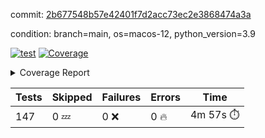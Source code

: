commit: [2b677548b57e42401f7d2acc73ec2e3868474a3a](https://github.com/rcmdnk/homebrew-file/tree/2b677548b57e42401f7d2acc73ec2e3868474a3a)

condition: branch=main, os=macos-12, python_version=3.9

[![test](https://github.com/rcmdnk/homebrew-file/actions/workflows/test.yml/badge.svg)](https://github.com/rcmdnk/homebrew-file/actions/runs/4290212682)
<a href="https://github.com/rcmdnk/homebrew-file/blob/2b677548b57e42401f7d2acc73ec2e3868474a3a/README.md"><img alt="Coverage" src="https://img.shields.io/badge/Coverage-53%25-orange.svg" /></a><details><summary>Coverage Report </summary><table><tr><th>File</th><th>Stmts</th><th>Miss</th><th>Cover</th><th>Missing</th></tr><tbody><tr><td colspan="5"><b>bin</b></td></tr><tr><td>&nbsp; &nbsp;<a href="https://github.com/rcmdnk/homebrew-file/blob/2b677548b57e42401f7d2acc73ec2e3868474a3a/bin/brew-file">brew-file</a></td><td>1833</td><td>862</td><td>53%</td><td><a href="https://github.com/rcmdnk/homebrew-file/blob/2b677548b57e42401f7d2acc73ec2e3868474a3a/bin/brew-file#L43-L58">43&ndash;58</a>, <a href="https://github.com/rcmdnk/homebrew-file/blob/2b677548b57e42401f7d2acc73ec2e3868474a3a/bin/brew-file#L63-L65">63&ndash;65</a>, <a href="https://github.com/rcmdnk/homebrew-file/blob/2b677548b57e42401f7d2acc73ec2e3868474a3a/bin/brew-file#L153">153</a>, <a href="https://github.com/rcmdnk/homebrew-file/blob/2b677548b57e42401f7d2acc73ec2e3868474a3a/bin/brew-file#L263">263</a>, <a href="https://github.com/rcmdnk/homebrew-file/blob/2b677548b57e42401f7d2acc73ec2e3868474a3a/bin/brew-file#L282">282</a>, <a href="https://github.com/rcmdnk/homebrew-file/blob/2b677548b57e42401f7d2acc73ec2e3868474a3a/bin/brew-file#L288">288</a>, <a href="https://github.com/rcmdnk/homebrew-file/blob/2b677548b57e42401f7d2acc73ec2e3868474a3a/bin/brew-file#L313">313</a>, <a href="https://github.com/rcmdnk/homebrew-file/blob/2b677548b57e42401f7d2acc73ec2e3868474a3a/bin/brew-file#L333">333</a>, <a href="https://github.com/rcmdnk/homebrew-file/blob/2b677548b57e42401f7d2acc73ec2e3868474a3a/bin/brew-file#L336-L339">336&ndash;339</a>, <a href="https://github.com/rcmdnk/homebrew-file/blob/2b677548b57e42401f7d2acc73ec2e3868474a3a/bin/brew-file#L353-L359">353&ndash;359</a>, <a href="https://github.com/rcmdnk/homebrew-file/blob/2b677548b57e42401f7d2acc73ec2e3868474a3a/bin/brew-file#L379-L385">379&ndash;385</a>, <a href="https://github.com/rcmdnk/homebrew-file/blob/2b677548b57e42401f7d2acc73ec2e3868474a3a/bin/brew-file#L395-L406">395&ndash;406</a>, <a href="https://github.com/rcmdnk/homebrew-file/blob/2b677548b57e42401f7d2acc73ec2e3868474a3a/bin/brew-file#L595">595</a>, <a href="https://github.com/rcmdnk/homebrew-file/blob/2b677548b57e42401f7d2acc73ec2e3868474a3a/bin/brew-file#L597">597</a>, <a href="https://github.com/rcmdnk/homebrew-file/blob/2b677548b57e42401f7d2acc73ec2e3868474a3a/bin/brew-file#L599">599</a>, <a href="https://github.com/rcmdnk/homebrew-file/blob/2b677548b57e42401f7d2acc73ec2e3868474a3a/bin/brew-file#L616-L620">616&ndash;620</a>, <a href="https://github.com/rcmdnk/homebrew-file/blob/2b677548b57e42401f7d2acc73ec2e3868474a3a/bin/brew-file#L633-L638">633&ndash;638</a>, <a href="https://github.com/rcmdnk/homebrew-file/blob/2b677548b57e42401f7d2acc73ec2e3868474a3a/bin/brew-file#L648">648</a>, <a href="https://github.com/rcmdnk/homebrew-file/blob/2b677548b57e42401f7d2acc73ec2e3868474a3a/bin/brew-file#L664">664</a>, <a href="https://github.com/rcmdnk/homebrew-file/blob/2b677548b57e42401f7d2acc73ec2e3868474a3a/bin/brew-file#L668-L672">668&ndash;672</a>, <a href="https://github.com/rcmdnk/homebrew-file/blob/2b677548b57e42401f7d2acc73ec2e3868474a3a/bin/brew-file#L690-L704">690&ndash;704</a>, <a href="https://github.com/rcmdnk/homebrew-file/blob/2b677548b57e42401f7d2acc73ec2e3868474a3a/bin/brew-file#L797-L812">797&ndash;812</a>, <a href="https://github.com/rcmdnk/homebrew-file/blob/2b677548b57e42401f7d2acc73ec2e3868474a3a/bin/brew-file#L836">836</a>, <a href="https://github.com/rcmdnk/homebrew-file/blob/2b677548b57e42401f7d2acc73ec2e3868474a3a/bin/brew-file#L847-L848">847&ndash;848</a>, <a href="https://github.com/rcmdnk/homebrew-file/blob/2b677548b57e42401f7d2acc73ec2e3868474a3a/bin/brew-file#L856">856</a>, <a href="https://github.com/rcmdnk/homebrew-file/blob/2b677548b57e42401f7d2acc73ec2e3868474a3a/bin/brew-file#L869-L874">869&ndash;874</a>, <a href="https://github.com/rcmdnk/homebrew-file/blob/2b677548b57e42401f7d2acc73ec2e3868474a3a/bin/brew-file#L878-L880">878&ndash;880</a>, <a href="https://github.com/rcmdnk/homebrew-file/blob/2b677548b57e42401f7d2acc73ec2e3868474a3a/bin/brew-file#L884-L887">884&ndash;887</a>, <a href="https://github.com/rcmdnk/homebrew-file/blob/2b677548b57e42401f7d2acc73ec2e3868474a3a/bin/brew-file#L992">992</a>, <a href="https://github.com/rcmdnk/homebrew-file/blob/2b677548b57e42401f7d2acc73ec2e3868474a3a/bin/brew-file#L1047">1047</a>, <a href="https://github.com/rcmdnk/homebrew-file/blob/2b677548b57e42401f7d2acc73ec2e3868474a3a/bin/brew-file#L1112-L1115">1112&ndash;1115</a>, <a href="https://github.com/rcmdnk/homebrew-file/blob/2b677548b57e42401f7d2acc73ec2e3868474a3a/bin/brew-file#L1132">1132</a>, <a href="https://github.com/rcmdnk/homebrew-file/blob/2b677548b57e42401f7d2acc73ec2e3868474a3a/bin/brew-file#L1139">1139</a>, <a href="https://github.com/rcmdnk/homebrew-file/blob/2b677548b57e42401f7d2acc73ec2e3868474a3a/bin/brew-file#L1147">1147</a>, <a href="https://github.com/rcmdnk/homebrew-file/blob/2b677548b57e42401f7d2acc73ec2e3868474a3a/bin/brew-file#L1149">1149</a>, <a href="https://github.com/rcmdnk/homebrew-file/blob/2b677548b57e42401f7d2acc73ec2e3868474a3a/bin/brew-file#L1180">1180</a>, <a href="https://github.com/rcmdnk/homebrew-file/blob/2b677548b57e42401f7d2acc73ec2e3868474a3a/bin/brew-file#L1185-L1188">1185&ndash;1188</a>, <a href="https://github.com/rcmdnk/homebrew-file/blob/2b677548b57e42401f7d2acc73ec2e3868474a3a/bin/brew-file#L1190-L1193">1190&ndash;1193</a>, <a href="https://github.com/rcmdnk/homebrew-file/blob/2b677548b57e42401f7d2acc73ec2e3868474a3a/bin/brew-file#L1222-L1232">1222&ndash;1232</a>, <a href="https://github.com/rcmdnk/homebrew-file/blob/2b677548b57e42401f7d2acc73ec2e3868474a3a/bin/brew-file#L1235-L1238">1235&ndash;1238</a>, <a href="https://github.com/rcmdnk/homebrew-file/blob/2b677548b57e42401f7d2acc73ec2e3868474a3a/bin/brew-file#L1241-L1245">1241&ndash;1245</a>, <a href="https://github.com/rcmdnk/homebrew-file/blob/2b677548b57e42401f7d2acc73ec2e3868474a3a/bin/brew-file#L1251">1251</a>, <a href="https://github.com/rcmdnk/homebrew-file/blob/2b677548b57e42401f7d2acc73ec2e3868474a3a/bin/brew-file#L1257">1257</a>, <a href="https://github.com/rcmdnk/homebrew-file/blob/2b677548b57e42401f7d2acc73ec2e3868474a3a/bin/brew-file#L1263-L1268">1263&ndash;1268</a>, <a href="https://github.com/rcmdnk/homebrew-file/blob/2b677548b57e42401f7d2acc73ec2e3868474a3a/bin/brew-file#L1279-L1301">1279&ndash;1301</a>, <a href="https://github.com/rcmdnk/homebrew-file/blob/2b677548b57e42401f7d2acc73ec2e3868474a3a/bin/brew-file#L1329">1329</a>, <a href="https://github.com/rcmdnk/homebrew-file/blob/2b677548b57e42401f7d2acc73ec2e3868474a3a/bin/brew-file#L1345-L1353">1345&ndash;1353</a>, <a href="https://github.com/rcmdnk/homebrew-file/blob/2b677548b57e42401f7d2acc73ec2e3868474a3a/bin/brew-file#L1358-L1377">1358&ndash;1377</a>, <a href="https://github.com/rcmdnk/homebrew-file/blob/2b677548b57e42401f7d2acc73ec2e3868474a3a/bin/brew-file#L1382-L1386">1382&ndash;1386</a>, <a href="https://github.com/rcmdnk/homebrew-file/blob/2b677548b57e42401f7d2acc73ec2e3868474a3a/bin/brew-file#L1400-L1447">1400&ndash;1447</a>, <a href="https://github.com/rcmdnk/homebrew-file/blob/2b677548b57e42401f7d2acc73ec2e3868474a3a/bin/brew-file#L1450-L1481">1450&ndash;1481</a>, <a href="https://github.com/rcmdnk/homebrew-file/blob/2b677548b57e42401f7d2acc73ec2e3868474a3a/bin/brew-file#L1486-L1518">1486&ndash;1518</a>, <a href="https://github.com/rcmdnk/homebrew-file/blob/2b677548b57e42401f7d2acc73ec2e3868474a3a/bin/brew-file#L1521-L1603">1521&ndash;1603</a>, <a href="https://github.com/rcmdnk/homebrew-file/blob/2b677548b57e42401f7d2acc73ec2e3868474a3a/bin/brew-file#L1606-L1614">1606&ndash;1614</a>, <a href="https://github.com/rcmdnk/homebrew-file/blob/2b677548b57e42401f7d2acc73ec2e3868474a3a/bin/brew-file#L1627">1627</a>, <a href="https://github.com/rcmdnk/homebrew-file/blob/2b677548b57e42401f7d2acc73ec2e3868474a3a/bin/brew-file#L1632">1632</a>, <a href="https://github.com/rcmdnk/homebrew-file/blob/2b677548b57e42401f7d2acc73ec2e3868474a3a/bin/brew-file#L1637-L1676">1637&ndash;1676</a>, <a href="https://github.com/rcmdnk/homebrew-file/blob/2b677548b57e42401f7d2acc73ec2e3868474a3a/bin/brew-file#L1680-L1795">1680&ndash;1795</a>, <a href="https://github.com/rcmdnk/homebrew-file/blob/2b677548b57e42401f7d2acc73ec2e3868474a3a/bin/brew-file#L1805-L1817">1805&ndash;1817</a>, <a href="https://github.com/rcmdnk/homebrew-file/blob/2b677548b57e42401f7d2acc73ec2e3868474a3a/bin/brew-file#L1821">1821</a>, <a href="https://github.com/rcmdnk/homebrew-file/blob/2b677548b57e42401f7d2acc73ec2e3868474a3a/bin/brew-file#L1828-L1908">1828&ndash;1908</a>, <a href="https://github.com/rcmdnk/homebrew-file/blob/2b677548b57e42401f7d2acc73ec2e3868474a3a/bin/brew-file#L1915-L1941">1915&ndash;1941</a>, <a href="https://github.com/rcmdnk/homebrew-file/blob/2b677548b57e42401f7d2acc73ec2e3868474a3a/bin/brew-file#L1944-L1951">1944&ndash;1951</a>, <a href="https://github.com/rcmdnk/homebrew-file/blob/2b677548b57e42401f7d2acc73ec2e3868474a3a/bin/brew-file#L1955-L1956">1955&ndash;1956</a>, <a href="https://github.com/rcmdnk/homebrew-file/blob/2b677548b57e42401f7d2acc73ec2e3868474a3a/bin/brew-file#L1961-L2005">1961&ndash;2005</a>, <a href="https://github.com/rcmdnk/homebrew-file/blob/2b677548b57e42401f7d2acc73ec2e3868474a3a/bin/brew-file#L2009-L2045">2009&ndash;2045</a>, <a href="https://github.com/rcmdnk/homebrew-file/blob/2b677548b57e42401f7d2acc73ec2e3868474a3a/bin/brew-file#L2048-L2053">2048&ndash;2053</a>, <a href="https://github.com/rcmdnk/homebrew-file/blob/2b677548b57e42401f7d2acc73ec2e3868474a3a/bin/brew-file#L2057-L2065">2057&ndash;2065</a>, <a href="https://github.com/rcmdnk/homebrew-file/blob/2b677548b57e42401f7d2acc73ec2e3868474a3a/bin/brew-file#L2073-L2081">2073&ndash;2081</a>, <a href="https://github.com/rcmdnk/homebrew-file/blob/2b677548b57e42401f7d2acc73ec2e3868474a3a/bin/brew-file#L2085-L2087">2085&ndash;2087</a>, <a href="https://github.com/rcmdnk/homebrew-file/blob/2b677548b57e42401f7d2acc73ec2e3868474a3a/bin/brew-file#L2091">2091</a>, <a href="https://github.com/rcmdnk/homebrew-file/blob/2b677548b57e42401f7d2acc73ec2e3868474a3a/bin/brew-file#L2095-L2103">2095&ndash;2103</a>, <a href="https://github.com/rcmdnk/homebrew-file/blob/2b677548b57e42401f7d2acc73ec2e3868474a3a/bin/brew-file#L2113-L2281">2113&ndash;2281</a>, <a href="https://github.com/rcmdnk/homebrew-file/blob/2b677548b57e42401f7d2acc73ec2e3868474a3a/bin/brew-file#L2287-L2437">2287&ndash;2437</a>, <a href="https://github.com/rcmdnk/homebrew-file/blob/2b677548b57e42401f7d2acc73ec2e3868474a3a/bin/brew-file#L2465">2465</a>, <a href="https://github.com/rcmdnk/homebrew-file/blob/2b677548b57e42401f7d2acc73ec2e3868474a3a/bin/brew-file#L2490">2490</a>, <a href="https://github.com/rcmdnk/homebrew-file/blob/2b677548b57e42401f7d2acc73ec2e3868474a3a/bin/brew-file#L2571">2571</a>, <a href="https://github.com/rcmdnk/homebrew-file/blob/2b677548b57e42401f7d2acc73ec2e3868474a3a/bin/brew-file#L2576-L2587">2576&ndash;2587</a>, <a href="https://github.com/rcmdnk/homebrew-file/blob/2b677548b57e42401f7d2acc73ec2e3868474a3a/bin/brew-file#L2616-L2623">2616&ndash;2623</a>, <a href="https://github.com/rcmdnk/homebrew-file/blob/2b677548b57e42401f7d2acc73ec2e3868474a3a/bin/brew-file#L2648">2648</a>, <a href="https://github.com/rcmdnk/homebrew-file/blob/2b677548b57e42401f7d2acc73ec2e3868474a3a/bin/brew-file#L2660">2660</a>, <a href="https://github.com/rcmdnk/homebrew-file/blob/2b677548b57e42401f7d2acc73ec2e3868474a3a/bin/brew-file#L2676">2676</a>, <a href="https://github.com/rcmdnk/homebrew-file/blob/2b677548b57e42401f7d2acc73ec2e3868474a3a/bin/brew-file#L2690-L2694">2690&ndash;2694</a>, <a href="https://github.com/rcmdnk/homebrew-file/blob/2b677548b57e42401f7d2acc73ec2e3868474a3a/bin/brew-file#L2698-L2701">2698&ndash;2701</a>, <a href="https://github.com/rcmdnk/homebrew-file/blob/2b677548b57e42401f7d2acc73ec2e3868474a3a/bin/brew-file#L2704-L2707">2704&ndash;2707</a>, <a href="https://github.com/rcmdnk/homebrew-file/blob/2b677548b57e42401f7d2acc73ec2e3868474a3a/bin/brew-file#L2710-L2718">2710&ndash;2718</a>, <a href="https://github.com/rcmdnk/homebrew-file/blob/2b677548b57e42401f7d2acc73ec2e3868474a3a/bin/brew-file#L2747-L2754">2747&ndash;2754</a>, <a href="https://github.com/rcmdnk/homebrew-file/blob/2b677548b57e42401f7d2acc73ec2e3868474a3a/bin/brew-file#L2765-L2772">2765&ndash;2772</a>, <a href="https://github.com/rcmdnk/homebrew-file/blob/2b677548b57e42401f7d2acc73ec2e3868474a3a/bin/brew-file#L2853-L2855">2853&ndash;2855</a>, <a href="https://github.com/rcmdnk/homebrew-file/blob/2b677548b57e42401f7d2acc73ec2e3868474a3a/bin/brew-file#L2874">2874</a>, <a href="https://github.com/rcmdnk/homebrew-file/blob/2b677548b57e42401f7d2acc73ec2e3868474a3a/bin/brew-file#L2880">2880</a>, <a href="https://github.com/rcmdnk/homebrew-file/blob/2b677548b57e42401f7d2acc73ec2e3868474a3a/bin/brew-file#L2891-L3500">2891&ndash;3500</a>, <a href="https://github.com/rcmdnk/homebrew-file/blob/2b677548b57e42401f7d2acc73ec2e3868474a3a/bin/brew-file#L3504">3504</a></td></tr><tr><td><b>TOTAL</b></td><td><b>1833</b></td><td><b>862</b></td><td><b>53%</b></td><td>&nbsp;</td></tr></tbody></table></details>

| Tests | Skipped | Failures | Errors | Time |
| ----- | ------- | -------- | -------- | ------------------ |
| 147 | 0 :zzz: | 0 :x: | 0 :fire: | 4m 57s :stopwatch: |

